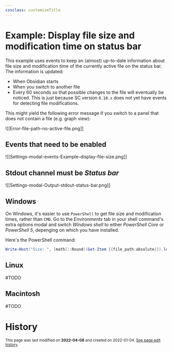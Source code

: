 ```yaml
---
cssclass: customiseTitle
---
```

# Example: Display file size and modification time on status bar

This example uses events to keep an (almost) up-to-date information about file size and modification time of the currently active file on the status bar. The information is updated:
- When Obsidian starts
- When you switch to another file
- Every 60 seconds so that possible changes to the file will eventually be noticed. This is just because SC version `0.10.x` does not yet have events for detecting file modifications.

This might yield the following error message if you switch to a panel that does not contain a file (e.g. graph view):

![[Error-file-path-no-active-file.png]]

## Events that need to be enabled
![[Settings-modal-events-Example-display-file-size.png]]

## Stdout channel must be *Status bar*
![[Settings-modal-Output-stdout-status-bar.png]]

## Windows
On Windows, it's easier to use `PowerShell` to get file size and modification times, rather than `CMD`. Go to the *Environments* tab in your shell command's extra options modal and switch *Windows shell* to either *PowerShell Core* or *PowerShell 5*, depenging on which you have installed.

Here's the PowerShell command:

```PowerShell
Write-Host("Size: ", [math]::Round((Get-Item {{file_path:absolute}}).length/1KB), "kB. Last modified: ", (Get-Item {{file_path:absolute}}).LastWriteTime)
```

## Linux
#TODO 

## Macintosh
#TODO

# History
<small>This page was last modified on <strong>2022-04-08</strong> and created on 2022-01-04. <a href="https://github.com/Taitava/obsidian-shellcommands-documentation/commits/main/./Example%20shell%20commands/Display%20file%20size%20and%20modification%20time%20on%20status%20bar.md">See page edit history</a>.</small>
